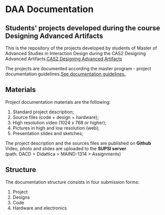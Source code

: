 DAA Documentation
================

Students' projects developed during the course Designing Advanced Artifacts
--------

This is the repository of the projects developed by students of Master of Advanced Studies in Interaction Design during the CAS2 Designing Advanced Artifacts.[CAS2 Designing Advanced Artifacts](http://www.maind.supsi.ch/program-overview/structure-2/module-2/ "Title")

The projects are documented according the master program - project documentation guidelines.[See documentation guidelines.](http://www.maind.supsi.ch/program-overview/structure-2/module-2/ "Title").

Materials
--------

Project documentation materials are the following:
1. Standard project description;
2. Source files (code + design + hardware);
3. High resolution video (1024 x 768 or higher);
4. Pictures in high and low resolution (web);
5. Presentation slides and sketches;

The project description and the sources files are published on **Github**
Video, photo and slides are uploaded to the **SUPSI server**  
(path: DACD >  Didattica > MAIND-1314 > Assignments)

Structure
--------
The documentation structure consists in four submission forms:
 
1.	Project
2.	Designs
3.	Code
3.	Hardware and electronics


